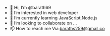 - 👋 Hi, I’m @barath69
- 👀 I’m interested in web developer
- 🌱 I’m currently learning JavaScript,Node.js
- 💞️ I’m looking to collaborate on ...
- 📫 How to reach me Via:baraths259@gmail.co 

<!---
barath69/barath69 is a ✨ special ✨ repository because its `README.md` (this file) appears on your GitHub profile.
You can click the Preview link to take a look at your changes.
--->
